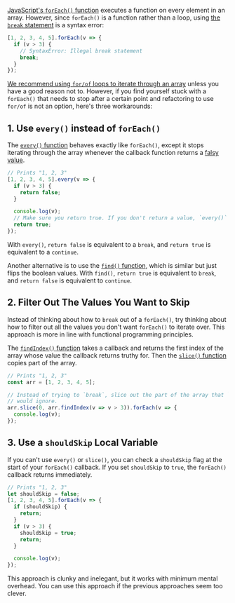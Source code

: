 [JavaScript's `forEach()` function](/tutorials/fundamentals/foreach) executes a function on every element in an
array. However, since `forEach()` is a function rather than a loop, using [the `break` statement](https://www.w3schools.com/js/js_break.asp) is a syntax error:

```javascript
[1, 2, 3, 4, 5].forEach(v => {
  if (v > 3) {
    // SyntaxError: Illegal break statement
    break;
  }
});
```

[We recommend using `for/of` loops to iterate through an array](/tutorials/fundamentals/array-iterate#summary) unless you have a good reason not to. However, if you find yourself stuck with a `forEach()` that needs to stop after a certain point
and refactoring to use `for/of` is not an option, here's three workarounds:

## 1. Use `every()` instead of `forEach()`

The [`every()` function](https://developer.mozilla.org/en-US/docs/Web/JavaScript/Reference/Global_Objects/Array/every) behaves exactly like `forEach()`, except it stops iterating through the array whenever the callback function returns
a [falsy value](/tutorials/fundamentals/falsy).

```javascript
// Prints "1, 2, 3"
[1, 2, 3, 4, 5].every(v => {
  if (v > 3) {
    return false;
  }

  console.log(v);
  // Make sure you return true. If you don't return a value, `every()` will stop.
  return true;
});
```

With `every()`, `return false` is equivalent to a `break`, and `return true` is equivalent to a `continue`.

Another alternative is to use the [`find()` function](https://developer.mozilla.org/en-US/docs/Web/JavaScript/Reference/Global_Objects/Array/find), which is similar but just flips the boolean values. With `find()`, `return true` is equivalent
to `break`, and `return false` is equivalent to `continue`.

## 2. Filter Out The Values You Want to Skip

Instead of thinking about how to `break` out of a `forEach()`, try thinking about how to filter out all the values you
don't want `forEach()` to iterate over. This approach is more in line with functional programming principles.

The [`findIndex()` function](https://developer.mozilla.org/en-US/docs/Web/JavaScript/Reference/Global_Objects/Array/findIndex) takes a callback and returns the first index of the array whose value the callback returns
truthy for. Then the [`slice()` function](https://developer.mozilla.org/en-US/docs/Web/JavaScript/Reference/Global_Objects/Array/slice) copies part of the array.

```javascript
// Prints "1, 2, 3"
const arr = [1, 2, 3, 4, 5];

// Instead of trying to `break`, slice out the part of the array that `break`
// would ignore.
arr.slice(0, arr.findIndex(v => v > 3)).forEach(v => {
  console.log(v);
});
```

## 3. Use a `shouldSkip` Local Variable

If you can't use `every()` or `slice()`, you can check a `shouldSkip` flag at the start of your `forEach()` callback. If you
set `shouldSkip` to `true`, the `forEach()` callback returns immediately.

```javascript
// Prints "1, 2, 3"
let shouldSkip = false;
[1, 2, 3, 4, 5].forEach(v => {
  if (shouldSkip) {
    return;
  }
  if (v > 3) {
    shouldSkip = true;
    return;
  }

  console.log(v);
});
```

This approach is clunky and inelegant, but it works with minimum mental overhead. You can use this approach if the
previous approaches seem too clever.